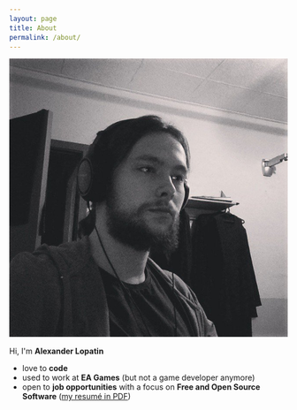 ```yaml
---
layout: page
title: About
permalink: /about/
---
```


<img id="avatar" src="/pictures/avatar.jpg">

Hi, I'm **Alexander Lopatin**

- love to **code**
- used to work at **EA Games** (but not a game developer anymore)
- open to **job opportunities** with a focus on **Free and Open Source Software** ([my resumé in PDF](https://git.io/vVMdk))
